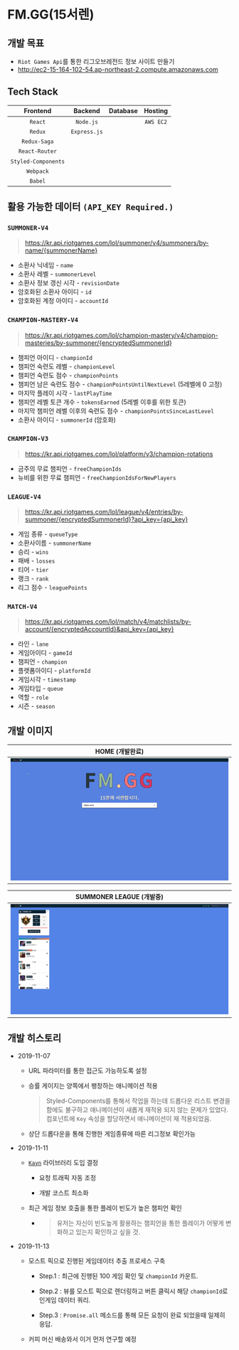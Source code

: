 # FM.GG(15서렌)

## 개발 목표

- `Riot Games Api`를 통한 리그오브레전드 정보 사이트 만들기
- http://ec2-15-164-102-54.ap-northeast-2.compute.amazonaws.com

## Tech Stack

| Frontend | Backend | Database | Hosting |
|:--------:|:--------:|:-------:|:-------:|
| `React` | `Node.js` | | `AWS EC2`
| `Redux` | `Express.js` |  |
| `Redux-Saga` |  | |
|`React-Router`|
| `Styled-Components`|
| `Webpack`|
| `Babel`|

## 활용 가능한 데이터 `(API_KEY Required.)`

### `SUMMONER-V4`

> https://kr.api.riotgames.com/lol/summoner/v4/summoners/by-name/{summonerName}

- 소환사 닉네임 - `name`
- 소환사 레벨 - `summonerLevel`
- 소환사 정보 갱신 시각 - `revisionDate`
- 암호화된 소환사 아이디 - `id`
- 암호화된 계정 아이디 - `accountId`

### `CHAMPION-MASTERY-V4`

> https://kr.api.riotgames.com/lol/champion-mastery/v4/champion-masteries/by-summoner/{encryptedSummonerId}

- 챔피언 아이디 - `championId`
- 챔피언 숙련도 레벨 - `championLevel`
- 챔피언 숙련도 점수 - `championPoints`
- 챔피언 남은 숙련도 점수 - `championPointsUntilNextLevel` (5레벨에 0 고정)
- 마지막 플레이 시각 - `lastPlayTime`
- 챔피언 레벨 토큰 개수 - `tokensEarned` (5레벨 이후를 위한 토큰)
- 마지막 챔피언 레벨 이후의 숙련도 점수 - `championPointsSinceLastLevel`
- 소환사 아이디 - `summonerId` (암호화)

### `CHAMPION-V3`

> https://kr.api.riotgames.com/lol/platform/v3/champion-rotations

- 금주의 무료 챔피언 - `freeChampionIds`
- 뉴비를 위한 무료 챔피언 - `freeChampionIdsForNewPlayers`

### `LEAGUE-V4`

> https://kr.api.riotgames.com/lol/league/v4/entries/by-summoner/{encryptedSummonerId}?api_key={api_key}

- 게임 종류 - `queueType`
- 소환사이름 - `summonerName`
- 승리 - `wins`
- 패배 - `losses`
- 티어 - `tier`
- 랭크 - `rank`
- 리그 점수 - `leaguePoints`

### `MATCH-V4`

> https://kr.api.riotgames.com/lol/match/v4/matchlists/by-account/{encryptedAccountId}&api_key={api_key}

- 라인 - `lane`
- 게임아이디 - `gameId`
- 챔피언 - `champion`
- 플랫폼아이디 - `platformId`
- 게임시각 - `timestamp`
- 게임타입 - `queue`
- 역할 - `role`
- 시즌 - `season`

## 개발 이미지

| HOME (개발완료) |
|:--------:|
|![FMGG_HOME](./DevImages/FMGG_HOME.gif)|

| SUMMONER LEAGUE (개발중) |
|:--------:|
|![SUMMONER_LEAGUE](./DevImages/FMGG_SUMMONER_LEAGUE.png)|

## 개발 히스토리

- 2019-11-07
  
  - URL 파라미터를 통한 접근도 가능하도록 설정
  
  - 승률 게이지는 양쪽에서 팽창하는 애니메이션 적용
    > Styled-Components를 통해서 작업을 하는데 드롭다운 리스트 변경을 함에도 불구하고 애니메이션이 새롭게 재적용 되지 않는 문제가 있었다. 컴포넌트에 `Key` 속성을 할당하면서 애니메이션이 재 적용되었음.
  - 상단 드롭다운을 통해 진행한 게임종류에 따른 리그정보 확인가능

- 2019-11-11

  - [`Kayn`](https://github.com/cnguy/kayn) 라이브러리 도입 결정

    - 요청 트래픽 자동 조정
  
    - 개발 코스트 최소화

  - 최근 게임 정보 호출을 통한 플레이 빈도가 높은 챔피언 확인
  
    - > 유저는 자신이 빈도높게 활용하는 챔피언을 통한 플레이가 어떻게 변화하고 있는지 확인하고 싶을 것.

- 2019-11-13

  - 모스트 픽으로 진행된 게임데이터 추출 프로세스 구축

    - Step.1 : 최근에 진행된 100 게임 확인 및 `championId` 카운트.
  
    - Step.2 : 뷰를 모스트 픽으로 렌더링하고 버튼 클릭시 해당 `championId`로 인게임 데이터 쿼리.
 
    - Step.3 : `Promise.all` 메소드를 통해 모든 요청이 완료 되었을때 일제히 응답.

  - 커피 머신 배송와서 이거 먼저 연구할 예정